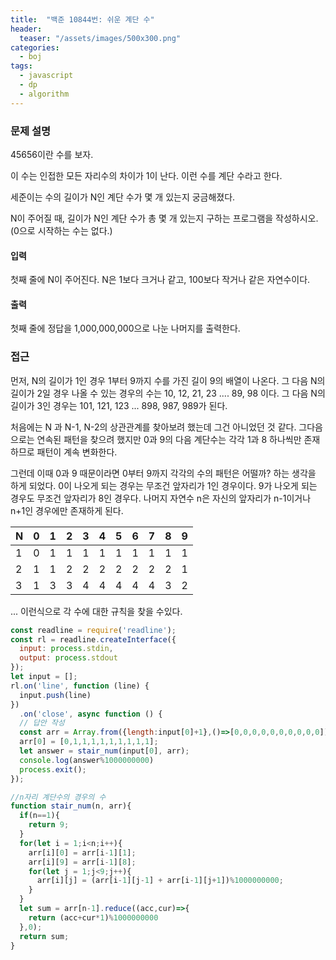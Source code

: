 ```yaml
---
title:  "백준 10844번: 쉬운 계단 수"
header:
  teaser: "/assets/images/500x300.png"
categories: 
  - boj
tags:
  - javascript
  - dp
  - algorithm
---
```


### 문제 설명   
45656이란 수를 보자.

이 수는 인접한 모든 자리수의 차이가 1이 난다. 이런 수를 계단 수라고 한다.

세준이는 수의 길이가 N인 계단 수가 몇 개 있는지 궁금해졌다.

N이 주어질 때, 길이가 N인 계단 수가 총 몇 개 있는지 구하는 프로그램을 작성하시오. (0으로 시작하는 수는 없다.)

#### 입력
첫째 줄에 N이 주어진다. N은 1보다 크거나 같고, 100보다 작거나 같은 자연수이다.

#### 출력
첫째 줄에 정답을 1,000,000,000으로 나눈 나머지를 출력한다.

### 접근   
먼저, N의 길이가 1인 경우 1부터 9까지 수를 가진 길이 9의 배열이 나온다.
그 다음 N의 길이가 2일 경우 나올 수 있는 경우의 수는 10, 12, 21, 23 .... 89, 98 이다.
그 다음 N의 길이가 3인 경우는 101, 121, 123 ... 898, 987, 989가 된다.
   
처음에는 N 과 N-1, N-2의 상관관계를 찾아보려 했는데 그건 아니었던 것 같다.
그다음으로는 연속된 패턴을 찾으려 했지만 0과 9의 다음 계단수는 각각 1과 8 하나씩만 존재 하므로 패턴이 계속 변화한다.

그런데 이때 0과 9 때문이라면 0부터 9까지 각각의 수의 패턴은 어떨까? 하는 생각을 하게 되었다.
0이 나오게 되는 경우는 무조건 앞자리가 1인 경우이다.
9가 나오게 되는 경우도 무조건 앞자리가 8인 경우다.
나머지 자연수 n은 자신의 앞자리가 n-1이거나 n+1인 경우에만 존재하게 된다.


|N|0|1|2|3|4|5|6|7|8|9|
|---|---|---|---|---|---|---|---|---|---|---|
|1|0|1|1|1|1|1|1|1|1|1|
|2|1|1|2|2|2|2|2|2|2|1|
|3|1|3|3|4|4|4|4|4|3|2|

...
이런식으로 각 수에 대한 규칙을 찾을 수있다.


```js
const readline = require('readline');
const rl = readline.createInterface({
  input: process.stdin,
  output: process.stdout
});
let input = [];
rl.on('line', function (line) {
  input.push(line)
})
  .on('close', async function () {
  // 답안 작성
  const arr = Array.from({length:input[0]+1},()=>[0,0,0,0,0,0,0,0,0,0])  
  arr[0] = [0,1,1,1,1,1,1,1,1,1];  
  let answer = stair_num(input[0], arr);  
  console.log(answer%1000000000)  
  process.exit();
});

//n자리 계단수의 경우의 수
function stair_num(n, arr){
  if(n==1){
    return 9;
  }
  for(let i = 1;i<n;i++){
    arr[i][0] = arr[i-1][1];
    arr[i][9] = arr[i-1][8];
    for(let j = 1;j<9;j++){
      arr[i][j] = (arr[i-1][j-1] + arr[i-1][j+1])%1000000000;
    }
  }
  let sum = arr[n-1].reduce((acc,cur)=>{    
    return (acc+cur*1)%1000000000
  },0);
  return sum;
}
```
